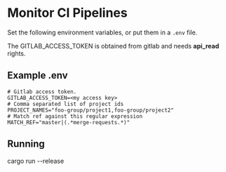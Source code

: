 # Monitor CI Pipelines
Set the following environment variables, or put them in a `.env` file.

The GITLAB_ACCESS_TOKEN is obtained from gitlab and needs **api_read** rights.

## Example .env
```shell
# Gitlab access token.
GITLAB_ACCESS_TOKEN=<my access key>
# Comma separated list of project ids
PROJECT_NAMES="foo-group/project1,foo-group/project2"
# Match ref against this regular expression
MATCH_REF="master|(.*merge-requests.*)"
```

## Running
cargo run --release
